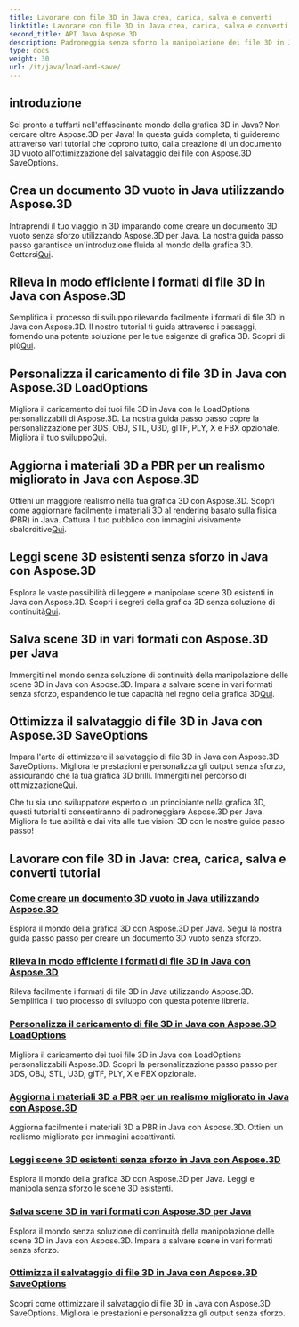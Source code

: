 ```yaml
---
title: Lavorare con file 3D in Java crea, carica, salva e converti
linktitle: Lavorare con file 3D in Java crea, carica, salva e converti
second_title: API Java Aspose.3D
description: Padroneggia senza sforzo la manipolazione dei file 3D in Java con i tutorial Aspose.3D. Crea, carica, salva e converti file 3D con facilità utilizzando le guide passo passo.
type: docs
weight: 30
url: /it/java/load-and-save/
---
```


## introduzione

Sei pronto a tuffarti nell'affascinante mondo della grafica 3D in Java? Non cercare oltre Aspose.3D per Java! In questa guida completa, ti guideremo attraverso vari tutorial che coprono tutto, dalla creazione di un documento 3D vuoto all'ottimizzazione del salvataggio dei file con Aspose.3D SaveOptions.

## Crea un documento 3D vuoto in Java utilizzando Aspose.3D

 Intraprendi il tuo viaggio in 3D imparando come creare un documento 3D vuoto senza sforzo utilizzando Aspose.3D per Java. La nostra guida passo passo garantisce un'introduzione fluida al mondo della grafica 3D. Gettarsi[Qui](./create-empty-3d-document/).

## Rileva in modo efficiente i formati di file 3D in Java con Aspose.3D

 Semplifica il processo di sviluppo rilevando facilmente i formati di file 3D in Java con Aspose.3D. Il nostro tutorial ti guida attraverso i passaggi, fornendo una potente soluzione per le tue esigenze di grafica 3D. Scopri di più[Qui](./detect-3d-file-formats/).

## Personalizza il caricamento di file 3D in Java con Aspose.3D LoadOptions

Migliora il caricamento dei tuoi file 3D in Java con le LoadOptions personalizzabili di Aspose.3D. La nostra guida passo passo copre la personalizzazione per 3DS, OBJ, STL, U3D, glTF, PLY, X e FBX opzionale. Migliora il tuo sviluppo[Qui](./customize-3d-file-loading/).

## Aggiorna i materiali 3D a PBR per un realismo migliorato in Java con Aspose.3D

 Ottieni un maggiore realismo nella tua grafica 3D con Aspose.3D. Scopri come aggiornare facilmente i materiali 3D al rendering basato sulla fisica (PBR) in Java. Cattura il tuo pubblico con immagini visivamente sbalorditive[Qui](./upgrade-materials-to-pbr/).

## Leggi scene 3D esistenti senza sforzo in Java con Aspose.3D

 Esplora le vaste possibilità di leggere e manipolare scene 3D esistenti in Java con Aspose.3D. Scopri i segreti della grafica 3D senza soluzione di continuità[Qui](./read-existing-3d-scenes/).

## Salva scene 3D in vari formati con Aspose.3D per Java

 Immergiti nel mondo senza soluzione di continuità della manipolazione delle scene 3D in Java con Aspose.3D. Impara a salvare scene in vari formati senza sforzo, espandendo le tue capacità nel regno della grafica 3D[Qui](./save-3d-scenes/).

## Ottimizza il salvataggio di file 3D in Java con Aspose.3D SaveOptions

 Impara l'arte di ottimizzare il salvataggio di file 3D in Java con Aspose.3D SaveOptions. Migliora le prestazioni e personalizza gli output senza sforzo, assicurando che la tua grafica 3D brilli. Immergiti nel percorso di ottimizzazione[Qui](./optimize-3d-file-saving/).

Che tu sia uno sviluppatore esperto o un principiante nella grafica 3D, questi tutorial ti consentiranno di padroneggiare Aspose.3D per Java. Migliora le tue abilità e dai vita alle tue visioni 3D con le nostre guide passo passo!
## Lavorare con file 3D in Java: crea, carica, salva e converti tutorial
### [Come creare un documento 3D vuoto in Java utilizzando Aspose.3D](./create-empty-3d-document/)
Esplora il mondo della grafica 3D con Aspose.3D per Java. Segui la nostra guida passo passo per creare un documento 3D vuoto senza sforzo.
### [Rileva in modo efficiente i formati di file 3D in Java con Aspose.3D](./detect-3d-file-formats/)
Rileva facilmente i formati di file 3D in Java utilizzando Aspose.3D. Semplifica il tuo processo di sviluppo con questa potente libreria.
### [Personalizza il caricamento di file 3D in Java con Aspose.3D LoadOptions](./customize-3d-file-loading/)
Migliora il caricamento dei tuoi file 3D in Java con LoadOptions personalizzabili Aspose.3D. Scopri la personalizzazione passo passo per 3DS, OBJ, STL, U3D, glTF, PLY, X e FBX opzionale.
### [Aggiorna i materiali 3D a PBR per un realismo migliorato in Java con Aspose.3D](./upgrade-materials-to-pbr/)
Aggiorna facilmente i materiali 3D a PBR in Java con Aspose.3D. Ottieni un realismo migliorato per immagini accattivanti.
### [Leggi scene 3D esistenti senza sforzo in Java con Aspose.3D](./read-existing-3d-scenes/)
Esplora il mondo della grafica 3D con Aspose.3D per Java. Leggi e manipola senza sforzo le scene 3D esistenti.
### [Salva scene 3D in vari formati con Aspose.3D per Java](./save-3d-scenes/)
Esplora il mondo senza soluzione di continuità della manipolazione delle scene 3D in Java con Aspose.3D. Impara a salvare scene in vari formati senza sforzo.
### [Ottimizza il salvataggio di file 3D in Java con Aspose.3D SaveOptions](./optimize-3d-file-saving/)
Scopri come ottimizzare il salvataggio di file 3D in Java con Aspose.3D SaveOptions. Migliora le prestazioni e personalizza gli output senza sforzo.